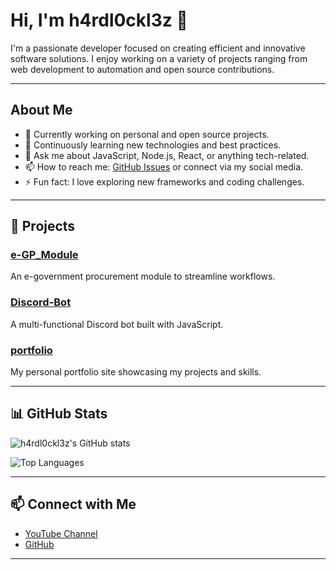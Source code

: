 # Hi, I'm h4rdl0ckl3z 👋

I'm a passionate developer focused on creating efficient and innovative software solutions. I enjoy working on a variety of projects ranging from web development to automation and open source contributions.

---

## About Me

- 🔭 Currently working on personal and open source projects.
- 🌱 Continuously learning new technologies and best practices.
- 💬 Ask me about JavaScript, Node.js, React, or anything tech-related.
- 📫 How to reach me: [GitHub Issues](https://github.com/h4rdl0ckl3z) or connect via my social media.
- ⚡ Fun fact: I love exploring new frameworks and coding challenges.

---

## 🚀 Projects

### [e-GP_Module](https://github.com/h4rdl0ckl3z/e-GP_Module)
An e-government procurement module to streamline workflows.

### [Discord-Bot](https://github.com/h4rdl0ckl3z/Discord-Bot)
A multi-functional Discord bot built with JavaScript.

### [portfolio](https://github.com/h4rdl0ckl3z/portfolio)
My personal portfolio site showcasing my projects and skills.

---

## 📊 GitHub Stats

![h4rdl0ckl3z's GitHub stats](https://github-readme-stats.vercel.app/api?username=h4rdl0ckl3z&show_icons=true&theme=tokyonight)

![Top Languages](https://github-readme-stats.vercel.app/api/top-langs/?username=h4rdl0ckl3z&layout=compact&theme=tokyonight)

---

## 📫 Connect with Me

- [YouTube Channel](https://www.youtube.com/channel/UCDVWbPPx5-WJtcn8YZ_k0Bg)
- [GitHub](https://github.com/h4rdl0ckl3z)

---
